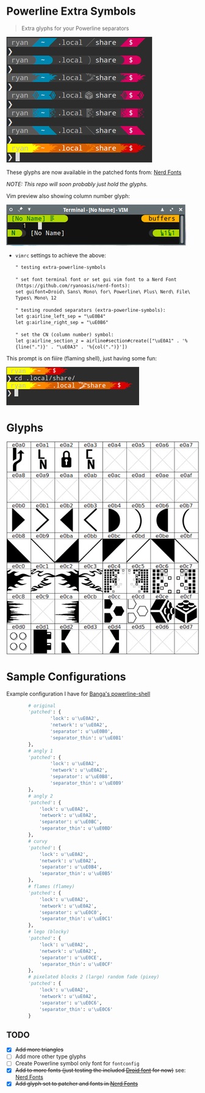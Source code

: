 # Powerline Extra Symbols

> Extra glyphs for your Powerline separators

![preview](preview.png)

These glyphs are now available in the patched fonts from: [Nerd Fonts](https://github.com/ryanoasis/nerd-fonts)

_NOTE: This repo will soon probably just hold the glyphs._

Vim preview also showing column number glyph:

![preview](preview-3.png)

* `vimrc` settings to achieve the above:
  ```vim
  " testing extra-powerline-symbols

  " set font terminal font or set gui vim font to a Nerd Font (https://github.com/ryanoasis/nerd-fonts):
  set guifont=Droid\ Sans\ Mono\ for\ Powerline\ Plus\ Nerd\ File\ Types\ Mono\ 12

  " testing rounded separators (extra-powerline-symbols):
  let g:airline_left_sep = "\uE0B4"
  let g:airline_right_sep = "\uE0B6"

  " set the CN (column number) symbol:
  let g:airline_section_z = airline#section#create(["\uE0A1" . '%{line(".")}' . "\uE0A3" . '%{col(".")}'])
  ```

This prompt is on fiiire (flaming shell), just having some fun:

![preview](preview-4.png)

# Glyphs

![font forge](fontforge.png)

# Sample Configurations

Example configuration I have for [Banga's powerline-shell](https://github.com/banga/powerline-shell)

```py
        # original
        'patched': {
                'lock': u'\uE0A2',
                'network': u'\uE0A2',
                'separator': u'\uE0B0',
                'separator_thin': u'\uE0B1'
        },
        # angly 1
        'patched': {
                'lock': u'\uE0A2',
                'network': u'\uE0A2',
                'separator': u'\uE0B8',
                'separator_thin': u'\uE0B9'
        },
        # angly 2
        'patched': {
        	'lock': u'\uE0A2',
        	'network': u'\uE0A2',
        	'separator': u'\uE0BC',
        	'separator_thin': u'\uE0BD'
        },
        # curvy
        'patched': {
        	'lock': u'\uE0A2',
        	'network': u'\uE0A2',
        	'separator': u'\uE0B4',
        	'separator_thin': u'\uE0B5'
        },
        # flames (flamey)
        'patched': {
        	'lock': u'\uE0A2',
        	'network': u'\uE0A2',
        	'separator': u'\uE0C0',
        	'separator_thin': u'\uE0C1'
        },
        # lego (blocky)
        'patched': {
        	'lock': u'\uE0A2',
        	'network': u'\uE0A2',
        	'separator': u'\uE0CE',
        	'separator_thin': u'\uE0CF'
        },
        # pixelated blocks 2 (large) random fade (pixey)
        'patched': {
        	'lock': u'\uE0A2',
        	'network': u'\uE0A2',
        	'separator': u'\uE0C6',
        	'separator_thin': u'\uE0C6'
        }
```

## TODO

* [X] ~~Add more triangles~~
* [ ] Add more other type glyphs
* [ ] Create Powerline symbol only font for `fontconfig`
* [X] ~~Add to more fonts (just testing the included [Droid font](/patched-fonts) for now)~~ see: [Nerd Fonts](https://github.com/ryanoasis/nerd-fonts)
* [X] ~~Add glyph set to patcher and fonts in [Nerd Fonts](https://github.com/ryanoasis/nerd-fonts)~~
